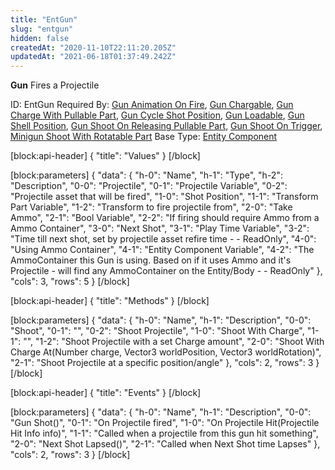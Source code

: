 ```yaml
---
title: "EntGun"
slug: "entgun"
hidden: false
createdAt: "2020-11-10T22:11:20.205Z"
updatedAt: "2021-06-18T01:37:49.242Z"
---
```

**Gun**
Fires a Projectile

ID: EntGun
Required By: [Gun Animation On Fire](doc:entgunanimationonfire), [Gun Chargable](doc:entgunchargable), [Gun Charge With Pullable Part](doc:entgunchargewithpullablepart), [Gun Cycle Shot Position](doc:entguncycleshotposition), [Gun Loadable](doc:entgunloadable), [Gun Shell Position](doc:entgunshellposition), [Gun Shoot On Releasing Pullable Part](doc:entgunshootonreleasingpullablepart), [Gun Shoot On Trigger](doc:entgunshootontrigger), [Minigun Shoot With Rotatable Part](doc:entminigunshootwithrotatablepart)
Base Type: [Entity Component](doc:componententity)

[block:api-header]
{
  "title": "Values"
}
[/block]

[block:parameters]
{
  "data": {
    "h-0": "Name",
    "h-1": "Type",
    "h-2": "Description",
    "0-0": "Projectile",
    "0-1": "Projectile Variable",
    "0-2": "Projectile asset that will be fired",
    "1-0": "Shot Position",
    "1-1": "Transform Part Variable",
    "1-2": "Transform to fire projectile from",
    "2-0": "Take Ammo",
    "2-1": "Bool Variable",
    "2-2": "If firing should require Ammo from a Ammo Container",
    "3-0": "Next Shot",
    "3-1": "Play Time Variable",
    "3-2": "Time till next shot, set by projectile asset refire time -  - ReadOnly",
    "4-0": "Using Ammo Container",
    "4-1": "Entity Component Variable<Ammo Container>",
    "4-2": "The AmmoContainer this Gun is using. Based on if it uses Ammo and it's Projectile - will find any AmmoContainer on the Entity/Body -  - ReadOnly"
  },
  "cols": 3,
  "rows": 5
}
[/block]

[block:api-header]
{
  "title": "Methods"
}
[/block]

[block:parameters]
{
  "data": {
    "h-0": "Name",
    "h-1": "Description",
    "0-0": "Shoot",
    "0-1": "",
    "0-2": "Shoot Projectile",
    "1-0": "Shoot With Charge",
    "1-1": "",
    "1-2": "Shoot Projectile with a set Charge amount",
    "2-0": "Shoot With Charge At(Number charge, Vector3 worldPosition, Vector3 worldRotation)",
    "2-1": "Shoot Projectile at a specific position/angle"
  },
  "cols": 2,
  "rows": 3
}
[/block]

[block:api-header]
{
  "title": "Events"
}
[/block]

[block:parameters]
{
  "data": {
    "h-0": "Name",
    "h-1": "Description",
    "0-0": "Gun Shot()",
    "0-1": "On Projectile fired",
    "1-0": "On Projectile Hit(Projectile Hit Info info)",
    "1-1": "Called when a projectile from this gun hit something",
    "2-0": "Next Shot Lapsed()",
    "2-1": "Called when Next Shot time Lapses"
  },
  "cols": 2,
  "rows": 3
}
[/block]